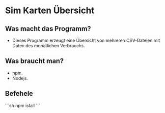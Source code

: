 # Sim Karten Übersicht

## Was macht das Programm?
- Dieses Programm erzeugt eine Übersicht von mehreren CSV-Dateien mit Daten des monatlichen Verbrauchs.

## Was braucht man?

- npm.
- Nodejs.

## Befehele

´´´sh
npm istall
´´´

